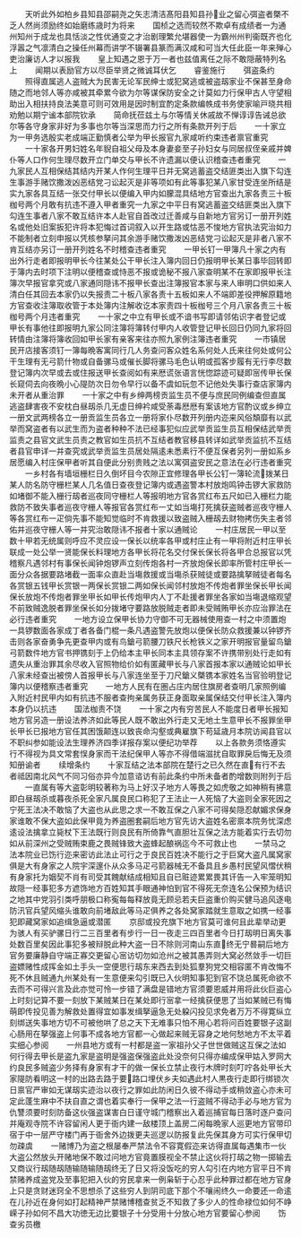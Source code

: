 <!-- { "loadSidebar": true } -->
　　天听此外如柏乡县知县邵嗣尧之矢志清洁髙阳县知县孙业之留心弭盗者槩不乏人然尚须励终如始磨练歳时为将来
　　国桢之选而较然不欺卓有成绩者一为通州知州于成龙也具恬淡之性优通变之才治剧理繁允堪器使一为霸州州判衞既齐也化浮嚣之气凛清白之操任州幕而讲学不辍署县篆而满汉咸和可当大任此臣一年来殚心吏治廉访人才以报我
　　皇上知遇之恩于万一者也兹值离任之际不敢隠蔽特列名上
　　闻期以表励官方以尽臣举贤之微诚耳伏乞
　　睿鉴施行
　　弭盗条约
　　照得直属逃人盗贼大为民害无论军民绅士或犯窝逃或被盗刼家业不保甚至身命随之而地邻人等亦咸被其牵累今欲为尔等谋保防安全之计莫如力行保甲古人守望相助出入相扶持良法美意可则可效用是因时制宜酌定条款编帙成书务使家喻戸晓共相劝勉以期宁谧本部院钦承
　　简命抚莅兹土与尔等情关休戚故不惮谆谆告诫总欲尔等各守身家非好为多事也尔等当深思而力行之所有条款开列于后
　　一十家立为一甲务选殷实老成端正勤慎者公举为甲长报官九家咸听约束违者禀官重究
　　一十家各开男妇姓名年貎自祖父母及本身妻妾至子孙妇女与同居叔侄亲戚并婢仆等人口作何生理尽数开立门单交与甲长不许遗漏以便认识稽查违者重究
　　一九家民人互相保结其结内开某人作何生理平日并无窝逃蓄盗交结匪类出入旗下勾连生事游手赌饮撒泼凶恶结党刁讼起灭是非等项如有此等事犯某八家甘受连坐所结是实九家各具互结一张交付甲长以便编入甲内如朦混具结地方官查出九家各责三十板枷号两个月敢有抗违不遵入甲者重究一九家之中平日有窝逃蓄盗交结匪类出入旗下勾连生事者八家不敢互结许本人赴官自首改过迁善咸与自新地方官另订一册开列姓名或他处旧案扳犯许将本犯悔过首词叙入以开生路或怙恶不悛地方官执法究治如力不能制者立刻申报以凭核参拏问其余游手赌饮撒泼凶恶结党刁讼起灭是非者八家不肯互结亦另订一册开列姓名不时稽查违者重究
　　一甲长钉一甲簿凡十家之内有出外行走者即报明甲长今往某处公干甲长注入簿内回日仍报明甲长某日事毕回转即于簿内去时项下注明以便稽查或恃恶不报或诡秘不报八家查明某不在家即报甲长注簿次早报官拿究或八家通同隠讳不报甲长查出注簿报官本家与来人审明口供如来人清白任其回去本家仍以失报责二十板八家各责十五板如来人不端即差役押解原籍地方官查收注簿取收管于本处簿内注解收讫本家责四十板枷号三个月八家各责三十板枷号两个月违者重究
　　一十家之中立有甲长或不谙书写即请邻佑识字者登记或甲长有事他往即报明九家公同注簿将簿转付甲内人收管登记甲长回日仍同九家将回转情由注簿将簿收回如甲长家有亲客来往亦照九家例注簿违者重究
　　一市镇居民开店接客须钉一簿每晩客寓同行几人务查问客众姓名系何处人氏来往何处或何公干生理有无弓箭什物或自备骡马或催长脚将骡马毛色认明或孤客步履有无行李尽数登记簿内次早或去或住报送甲长查阅如有来厯谎张语言恍惚踪迹可疑即宻传甲长保长窥伺去向夜晩小心隄防次日勿令早行以备不虞如玩忽不记他处失事行查店家簿内未开者从重治罪
　　一十家之中有乡绅两榜贡监生员不便与庶民同例编查但直属逃盗肆害夜不安枕白昼刼杀几无虚日绅衿咸受荼毒厯厯有案该地方官酌议或乡绅立一册文武两榜各立一册贡监生员各立一册将家仆尽数开列册内迩来风俗頽靡有以武举而窝盗者有以武生而为盗者种种不法已经事犯似应武举贡监生员互相保结武举贡监责之县官文武生员责之教官如生员抗不互结者教官移县转详如武举贡监抗不互结者县官申详一并查究或武举贡监生员居处隔逺未悉素行不便互保者另列一册如系乡居愿编入村庄保甲者听其自便此分别贵贱之法以寓弭盗安民之意法在必行违者重究
　　一乡村各有墙垣栅栏日久倒坏目今农隙正宜修理各甲长公钉一簿轮流拨某日某人防名防守栅栏某人几名值日查夜登记簿内或遇盗警本村放炮鸣钟击锣大家救防如堵御不能入栅行刼者巡夜同守栅栏人等报明地方官各赏红布五尺如已入栅栏力能救防不致失事者巡夜守栅人等报官各赏红布一丈如当塲打死擒获盗贼者巡夜守栅人等各赏红布一疋倘先事不能知觉临时不肯救援以致盗贼入栅刼去财物拷伤失主者邻佑并巡夜守栅人等一并究治敢隠讳不报者十家以通贼论
　　一村庄居民一甲以至数十甲若无统属则呼应不灵应设一保长以统率各甲或村庄止有一甲将附近村庄甲长联成一处公举一贤能保长料理地方各甲长将花名交付保长保长将各甲合总报官以凭稽察凡遇邻村有事保长闻钟炮锣声立刻传炮各村一齐放炮保长即率所管村庄甲长一面分众各据要路堵截一面率众直赴当塲救援或当塲杀获贼徒或要路擒拏贼徒者每名各赏银五钱甲长赏银一两保长赏银二两如保长闻邻村放炮不传炮者罪坐保长甲长闻保长放炮不传炮者罪坐甲长如甲长传炮甲内人丁不赴援者罪坐各家如当塲退缩观望不前致贼逸脱者罪坐保长如分拨堵守要路放脱贼走者即未受贼贿甲长亦应治罪法在必行违者重究
　　一地方设立保甲长协力守御不可无器械使用查一村之中须置炮一具锣数面各家成丁者各备门棍一条凡遇盗警先放炮以便保长防众救援兼以钟锣齐击则各家奋勇争先更查甲内或有鸟鎗弓箭腰刀铁尺长枪铁义之家开明报官量留鸟鎗弓箭数件地方官书押镌刻于上仍给本主甲长同本主具领存案不许携带别处行走如有遗失从重治罪其余尽收入官照物给价如有匿藏甲长与八家首报本家以通贼论如甲长八家未经查出被傍人首报甲长与八家连坐至于刀尺鎗义槩镌本家姓名当官验明登记簿内以便稽察违者重究
　　一地方人民有在圏占庄内居住旗房者查明几家照例编入附近村民甲内如有抗违不服者查拘亲属务获正身面取亲属保结交付甲长注入簿内本身仍以抗违
　　国法枷责不饶
　　一十家之内有穷苦民人不能度日者甲长报知地方官另造一册设法养济如此等民人既不敢出外行走又无地土生意甲长不报罪坐甲长甲长已报地方官任其困饿颠连以致丧命沟壑或典雇旗下苟延歳月本院访闻县官以不职纠参如能设法生理养济四季详报存案以便纪功举荐
　　以上各款务须恪遵实行不得视为具文常套悮身家而干法纪保甲人等亦不得借端滋扰自取罪戾后悔无及须知册谕者
　　续增条约
　　十家互结之法本部院在楚行之已久然在直有行不去者祗因南北风气不同习俗亦异今加意谘访有前此条约中所未备者酌增数则附列于后
　　一直属有等大盗彰明较著称为马上好汉子地方人等畏之如虎敬之如神稍有拂意即白昼刼杀或暮夜杀死全家凡属良民口称犯了王法止一人死恼了大盗则全家死因之宁死王法决不敢恼了大盗也从此思之求一不敢互保之八家不可得矣隠忍献媚求保身家谁敢不保大盗如此保甲竟为养盗圏套嗣后地方官先访大盗姓名密禀本院务忧深虑逺设法擒拿立毙杖下王法既行则良民有所倚靠气直胆壮互保之法方能着实行去切勿如从前深州之受贼贿束鹿之畏贼锋致大盗蜂起酿祸迄今不可救止也
　　一禁马之法本院业已饬行迩来密访此法止可行之于良民百姓决不能行之于巨窝大盗凡属窝家俱是大有身家之人院宇深邃仆从众多马疋弓箭器械无不备具且乡愚村民望风慴伏稍有身家托为姻契不肖有司受其餽献结成相知且自已赃迹累累畏其讦告一入牢笼明知故隠一经事犯多方遮饰地方百姓知其手眼通神怕到官不得死无奈连名公保预为结识之地其中党羽引类呼朋极口称寃每每释放竟无顾忌若夫巨盗重价购买健马追风逐电防汛官兵望风缩头谁敢向前堵敌此等马疋俱养之各处窝家踏就生意取之如携一经事犯即藏窝家如追缉急逼或潜匿
　　京邸或投充旗下地方官莫可谁何且此辈举动更为骇人有买驴骡日行二三百里者有步行一日一夜走三四百里者今日打刼明日离失事处数百里矣因此事犯多被辩脱此种大盗一日不除则河南山东直终无宁晷嗣后地方官务要廉静自守端正寡交更留心宻访切勿如沧州之被其愚弄则大窝必然敛手一切巨盗嫖赌性成挥金如土手头一空便思行刼东来西去到处狐羣狗党交相容匿不肯改悔不死不休且贼通九州某处有一生意便来勾引既已入伙明知事犯到官不饶总属死命欲不去而不可得兴言及此亦觉可怜一步错了满盘是错地方官须要恩威并用将此伙巨盗心上时刻记算不要一刻放下某贼某日在某处即行宻拿一经擒获便思了当如某贼已有悔萌即传投见善为解救处置得宜如事发缉拏逼急无处躱闪投见求免者万万不得寛纵立刻绑送失事地方切不可被他哄了总之天下无难事只怕不用心若将问百姓要银子这副心肠用在拏强盗上何事不成各地方官都一心做起来贼无容身之地何愁地方不太平着实细心参阅
　　一州县地方或有一村都是盗一家祖孙父子世世做贼这互保之法如何行得去甲长是盗九家是盗明是强盗保强盗此处没奈何只得亦编成保甲姑入罗网大约良民多贼盗少务择有身家有才干的做一保长立禁止夜行木牌时刻叮咛各处甲长大家隄防看明这一村的出路去路于要路口埋伏乡夫如遇此村人黒夜行走即行绑锁次日禀官严审如无谋刼实迹治以夜行之罪如此防闲日久彼不得动手或稍敛盗心亦未可定此蓬生麻中不扶自直之谓也着实奉行一保甲之法一行盗贼不得动手必与地方官为仇讐须要时刻防备这伙强盗谋害白日谨守城门稽察出入着巡捕官每日落时逐户查问并庵观寺院不许容留闲人更于衙内建一敌楼顶上盖房二闲每晩家人巡更地方官带印宿于中一层严守楼门再于衙舍外边拨更夫巡逻以防报复此先保其身方可实行保甲切勿疎虞
　　一赌博乃为盗之根屡奉严禁法令不容寛假迩来访得直属每遇集市一伙大盗公然放头开赌地保不敢过问地方官竟置膜视全不禁止这伙将打刼之物一掷输去又商议行刼随刼随输随输随刼终无了日又将没饭吃的穷人勾引在内地方官平日不肯禁赌养成盗党及至事犯把入伙的穷民拿来一例枭斩于心忍乎此种罪过都在地方官身上只是贪财迷窍全不思想杀了这些穷人到阴司底下那个不嚷闹终久一命要还一命逺在儿孙近在身何如打起精神严禁赌博稽查贫乏不知救了多少人的性命禄位如何不峥嵘子孙如何不昌大功徳无边比要银子十分受用十分放心地方官要留心参阅
　　饬查劣员檄
